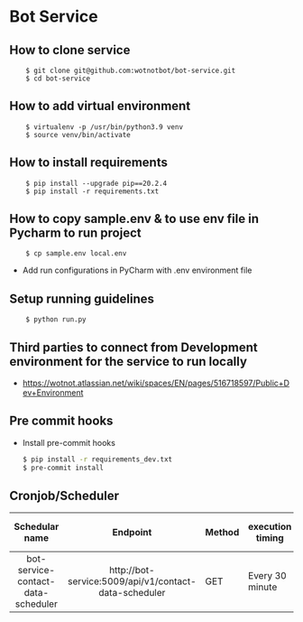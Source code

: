 # Bot Service

## How to clone service
```
    $ git clone git@github.com:wotnotbot/bot-service.git
    $ cd bot-service
```

## How to add virtual environment
```
    $ virtualenv -p /usr/bin/python3.9 venv
    $ source venv/bin/activate
```

## How to install requirements
```
    $ pip install --upgrade pip==20.2.4
    $ pip install -r requirements.txt
```

## How to copy sample.env & to use env file in Pycharm to run project
```
    $ cp sample.env local.env
```
- Add run configurations in PyCharm with .env environment file

## Setup running guidelines
```
    $ python run.py
```

## Third parties to connect from Development environment for the service to run locally

- https://wotnot.atlassian.net/wiki/spaces/EN/pages/516718597/Public+Dev+Environment

## Pre commit hooks

- Install pre-commit hooks

    ```bash
    $ pip install -r requirements_dev.txt
    $ pre-commit install
    ```

## Cronjob/Scheduler

|         **Schedular name**         |                      **Endpoint**                     | **Method** | **execution timing** | **Timeout** | **Active/Suspended** | **Retry on failure** |
|:----------------------------------:|:-----------------------------------------------------:|------------|----------------------|-------------|----------------------|----------------------|
| bot-service-contact-data-scheduler | http://bot-service:5009/api/v1/contact-data-scheduler | GET        | Every 30 minute      | 30s         | Suspended            | Yes                  |
